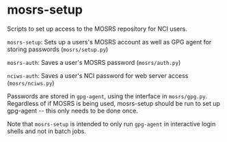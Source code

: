 # mosrs-setup

Scripts to set up access to the MOSRS repository for NCI users.

`mosrs-setup`: Sets up a users's MOSRS account as well as GPG agent for storing passwords (`mosrs/setup.py`)

`mosrs-auth`: Saves a user's MOSRS password (`mosrs/auth.py`)

`nciws-auth`: Saves a user's NCI password for web server access (`mosrs/nciws.py`)

Passwords are stored in `gpg-agent`, using the interface in `mosrs/gpg.py`. 
Regardless of if MOSRS is being used, mosrs-setup should be run to set up gpg-agent -- this only needs to be done once.

Note that `mosrs-setup` is intended to only run `gpg-agent` in interactive login shells and not in batch jobs.

